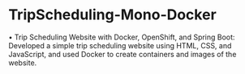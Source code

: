 # TripScheduling-Mono-Docker
 •	Trip Scheduling Website with Docker, OpenShift, and Spring Boot:  Developed a simple trip scheduling website using HTML, CSS, and JavaScript, and used Docker to   create containers and images of the website.

